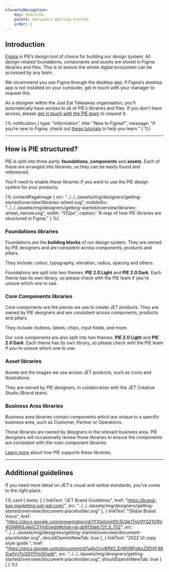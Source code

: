 ```yaml
---
eleventyNavigation:
    key: Overview
    parent: designers-getting-started
    order: 1
---
```


## Introduction

[Figma](https://www.figma.com/ui-design-tool) is PIE’s design tool of choice for building our design system. All design-related foundations, components and assets are stored in Figma libraries and files. This is to ensure the whole digital ecosystem can be accessed by any team.

We recommend you use Figma through the desktop app. If Figma’s desktop app is not installed on your computer, get in touch with your manager to request this.

As a designer within the Just Eat Takeaway organisation, you’ll automatically have access to all of PIE’s libraries and files. If you don't have access, please [get in touch with the PIE team](/support/contact-us) to request it.

{% notification {
type: "information",
title: "New to Figma?",
message: "If you’re new to Figma, check out [these tutorials](https://www.figma.com/resources/learn-design/?fuid=1093444461414143879) to help you learn."
} %}

---

## How is PIE structured?

PIE is split into three parts: **foundations**, **components** and **assets**. Each of these are arranged into libraries, so they can be easily found and referenced.

You’ll need to enable these libraries if you want to use the PIE design system for your products.

{% contentPageImage {
src: "../../../assets/img/designers/getting-started/overview/libraries-wheel.svg",
mobileSrc: "../../../assets/img/designers/getting-started/overview/libraries-wheel_narrow.svg",
width: "512px",
caption: "A map of how PIE libraries are structured in Figma."
} %}

### Foundations libraries

Foundations are the **building blocks** of our design system. They are owned by PIE designers and are consistent across components, products and pillars.

They include: colour, typography, elevation, radius, spacing and others.

Foundations are split into two themes: **PIE 2.0 Light** and **PIE 2.0 Dark**. Each theme has its own library, so please check with the PIE team if you're unsure which one to use.

### Core Components libraries

Core components are the pieces we use to create JET products. They are owned by PIE designers and are consistent across components, products and pillars.

They include: buttons, labels, chips, input fields, and more.

Our core components are also split into two themes: **PIE 2.0 Light** and **PIE 2.0 Dark**. Each theme has its own library, so please check with the PIE team if you're unsure which one to use.

### Asset libraries

Assets are the images we use across JET products, such as icons and illustrations.

They are owned by PIE designers, in collaboration with the JET Creative Studio (Brand team).

### Business Area libraries

Business area libraries contain components which are unique to a specific business area, such as Customer, Partner or Operations.

These libraries are owned by designers in the relevant business area. PIE designers will occasionally review these libraries to ensure the components are consistent with the main component libraries.

[Learn more]((/designers/how-we-support-you)) about how PIE supports these libraries.

---

## Additional guidelines

If you need more detail on JET's visual and verbal standards, you've come to the right place.

{% card {
  items: [
        {
          linkText: "JET Brand Guidelines",
          href: "https://brand-box.marketing.just-eat.com/",
          src: "../../../assets/img/designers/getting-started/overview/document-placeholder.svg"
        },
        {
          linkText: "Global Brand Voice",
          href: "https://docs.google.com/presentation/d/1YXtsfzmIXfc5CAk1TsV9YQ21O9V4G9WK6J4elC3YmEI/edit#slide=id.gb6f3deb72f_0_702",
          src: "../../../assets/img/designers/getting-started/overview/document-placeholder.svg",
          shouldOpenInNewTab: true
        },
        {
          linkText: "2022 UI copy style guide ",
          href: "https://docs.google.com/document/d/1aAyCnyBfNO_ErWORPqKoZ9DVF480ra1VvToQ0YFfm0I/edit",
          src: "../../../assets/img/designers/getting-started/overview/document-placeholder.svg",
          shouldOpenInNewTab: true
        }
    ]
} %}
